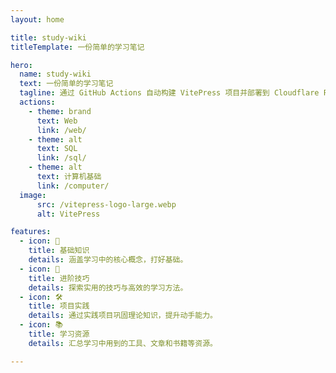 ```yaml
---
layout: home

title: study-wiki
titleTemplate: 一份简单的学习笔记

hero:
  name: study-wiki
  text: 一份简单的学习笔记
  tagline: 通过 GitHub Actions 自动构建 VitePress 项目并部署到 Cloudflare Pages
  actions:
    - theme: brand
      text: Web
      link: /web/
    - theme: alt
      text: SQL
      link: /sql/
    - theme: alt
      text: 计算机基础
      link: /computer/
  image:
      src: /vitepress-logo-large.webp
      alt: VitePress

features:
  - icon: 📝
    title: 基础知识
    details: 涵盖学习中的核心概念，打好基础。
  - icon: 🚀
    title: 进阶技巧
    details: 探索实用的技巧与高效的学习方法。
  - icon: 🛠️
    title: 项目实践
    details: 通过实践项目巩固理论知识，提升动手能力。
  - icon: 📚
    title: 学习资源
    details: 汇总学习中用到的工具、文章和书籍等资源。

---
```

<style>
:root {
  --vp-home-hero-name-color: transparent !important;
  --vp-home-hero-name-background: -webkit-linear-gradient(120deg, #bd34fe 30%, #41d1ff) !important;

  --vp-home-hero-image-background-image: linear-gradient(-45deg, #bd34fe 50%, #47caff 50%) !important;
  --vp-home-hero-image-filter: blur(44px) !important;
}

@media (min-width: 640px) {
  :root {
    --vp-home-hero-image-filter: blur(56px) !important;
  }
}

@media (min-width: 960px) {
  :root {
    --vp-home-hero-image-filter: blur(68px) !important;
  }
}
</style>
